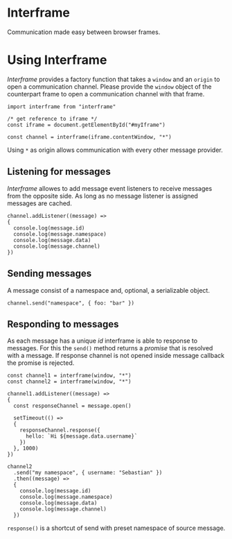# Interframe

Communication made easy between browser frames.


# Using Interframe

*Interframe* provides a factory function that takes a `window` and an `origin`
to open a communication channel. Please provide the `window` object of the
counterpart frame to open a communication channel with that frame.

````
import interframe from "interframe"

/* get reference to iframe */
const iframe = document.getElementById("#myIframe")

const channel = interframe(iframe.contentWindow, "*")
````

Using `*` as origin allows communication with every other message provider.


## Listening for messages

*Interframe* allowes to add message event listeners to receive messages from
the opposite side. As long as no message listener is assigned messages are
cached.

````
channel.addListener((message) =>
{
  console.log(message.id)
  console.log(message.namespace)
  console.log(message.data)
  console.log(message.channel)
})
````


## Sending messages

A message consist of a namespace and, optional, a serializable object.

````
channel.send("namespace", { foo: "bar" })
````


## Responding to messages

As each message has a unique *id* interframe is able to response to messages.
For this the `send()` method returns a *promise* that is resolved with a message.
If response channel is not opened inside message callback the promise is rejected.

````
const channel1 = interframe(window, "*")
const channel2 = interframe(window, "*")

channel1.addListener((message) =>
{
  const responseChannel = message.open()

  setTimeout(() =>
  {
    responseChannel.response({
      hello: `Hi ${message.data.username}`
    })
  }, 1000)
})

channel2
  .send("my namespace", { username: "Sebastian" })
  .then((message) =>
  {
    console.log(message.id)
    console.log(message.namespace)
    console.log(message.data)
    console.log(message.channel)
  })
````

`response()` is a shortcut of send with preset namespace of source message.